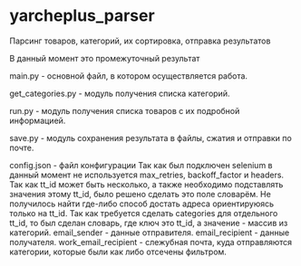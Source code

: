 # yarcheplus_parser
Парсинг товаров, категорий, их сортировка, отправка результатов 

В данный момент это промежуточный результат

main.py - основной файл, в котором осуществляется работа. 

get_categories.py - модуль получения списка категорий.

run.py - модуль получения списка товаров с их подробной информацией.

save.py - модуль сохранения результата в файлы, сжатия и отправки по почте.

config.json - файл конфигурации
Так как был подключен selenium в данный момент не используется max_retries, backoff_factor и headers. 
Так как tt_id может быть несколько, а также необходимо подставлять значения этому tt_id, было решено сделать это поле словарём. Не получилось найти где-либо способ достать адреса ориентируюясь только на tt_id.
Так как требуется сделать categories для отдельного tt_id, то был сделан словарь, где ключ это tt_id, а значение - массив из категорий.
email_sender - данные отправителя.
email_recipient - данные получателя.
work_email_recipient - слежубная почта, куда отправляются категории, которые были как либо отсечены фильтром.
